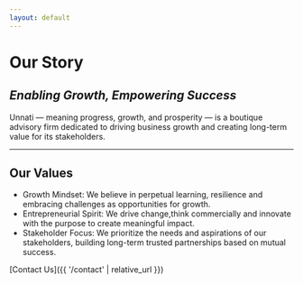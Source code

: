 ```yaml
---
layout: default
---
```



# Our Story

## _Enabling Growth, Empowering Success_

Unnati — meaning progress, growth, and prosperity — is a boutique advisory firm dedicated to driving business growth and creating long-term value for its stakeholders.


---

## Our Values

* Growth Mindset:  We believe in perpetual learning, resilience and embracing challenges as opportunities for growth.
* Entrepreneurial Spirit: We drive change,think commercially and innovate with the purpose to create meaningful impact.
* Stakeholder Focus: We prioritize the needs and aspirations of our stakeholders, building long-term trusted partnerships based on mutual success.

[Contact Us]({{ '/contact' | relative_url }}) 